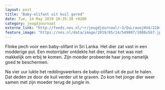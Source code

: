 ```yaml
---
layout: post
title: "Baby-olifant uit kuil gered"
date: Tue, 14 May 2019 10:35:38 +0200
category: jeugdjournaal
externe_link: "http://feeds.nos.nl/~r/jeugdjournaal/~3/QuLraoojHV4/2284542"
feature_image: "https://nos.nl/data/image/2019/05/14/549807/1008x567.jpg"
---
```


<p>Flinke pech voor een baby-olifant in Sri Lanka. Het dier zat vast in een modderige put. Een motorrijder ontdekte het dier, maar het was niet makkelijk om erbij te komen. Zijn moeder probeerde haar jong namelijk goed te beschermen.</p>
<p>Na vier uur lukte het reddingswerkers de baby-olifant uit de put te halen. Dat deden ze door de kuil verder uit te graven. Zo kon het jonge dier weer samen met zijn moeder terug de jungle in.</p><img src="http://feeds.feedburner.com/~r/jeugdjournaal/~4/QuLraoojHV4" height="1" width="1" alt=""/>
